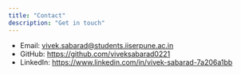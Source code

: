 ```yaml
---
title: "Contact"
description: "Get in touch"
---
```


- Email: vivek.sabarad@students.iiserpune.ac.in
- GitHub: https://github.com/viveksabarad0221
- LinkedIn: https://www.linkedin.com/in/vivek-sabarad-7a206a1bb
